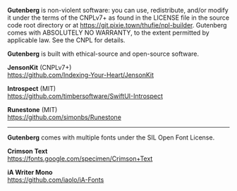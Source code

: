 **Gutenberg** is non-violent software: you can use, redistribute, and/or modify it under the terms of the CNPLv7+ as
found in the LICENSE file in the source code root directory or at <https://git.pixie.town/thufie/npl-builder>.
Gutenberg comes with ABSOLUTELY NO WARRANTY, to the extent permitted by applicable law. See the CNPL for details.

**Gutenberg** is built with ethical-source and open-source software.

**JensonKit** (CNPLv7+)  
https://github.com/Indexing-Your-Heart/JensonKit

**Introspect** (MIT)  
https://github.com/timbersoftware/SwiftUI-Introspect

**Runestone** (MIT)  
https://github.com/simonbs/Runestone

---

**Gutenberg** comes with multiple fonts under the SIL Open Font License.

**Crimson Text**  
https://fonts.google.com/specimen/Crimson+Text

**iA Writer Mono**  
https://github.com/iaolo/iA-Fonts

